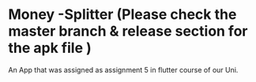 # Money -Splitter (Please check the master branch & release section for the apk file )
An App that was assigned as assignment 5 in flutter course of our Uni.
